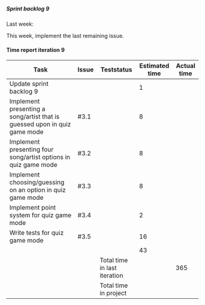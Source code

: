 ##### Sprint backlog 9

Last week:

This week, implement the last remaining issue.

#### Time report iteration 9

| Task | Issue | Teststatus | Estimated time | Actual time |
|------|-------|------------|----------------|-------------|
| Update sprint backlog 9 |  |  | 1 |  |
| Implement presenting a song/artist that is guessed upon in quiz game mode | \#3.1 |  | 8 |  |
| Implement presenting four song/artist options in quiz game mode | \#3.2 |  | 8 |  |
| Implement choosing/guessing on an option in quiz game mode | \#3.3 |  | 8 |  |
| Implement point system for quiz game mode | \#3.4 |  | 2 |  |
| Write tests for quiz game mode | \#3.5 |  | 16 |  |
|  |  |  | 43 |  |
|  |  | Total time in last iteration |  | 365 |
|  |  | Total time in project |  |  |

